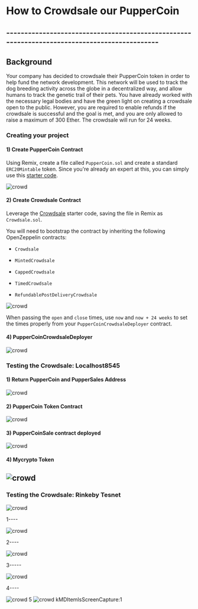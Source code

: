 #   How to Crowdsale our PupperCoin
## ---------------------------------------------------------------------------------------------

## Background

Your company has decided to crowdsale their PupperCoin token in order to help fund the network development.
This network will be used to track the dog breeding activity across the globe in a decentralized way, and allow humans to track the genetic trail of their pets. You have already worked with the necessary legal bodies and have the green light on creating a crowdsale open to the public. However, you are required to enable refunds if the crowdsale is successful and the goal is met, and you are only allowed to raise a maximum of 300 Ether. The crowdsale will run for 24 weeks.



### Creating your project
#### 1) Create PupperCoin Contract
Using Remix, create a file called `PupperCoin.sol` and create a standard `ERC20Mintable` token. Since you're already an expert at this, you can simply use this [starter code](../Starter-Code/PupperCoin.sol).

![crowd](Images/01_PupperCompile.png)


#### 2) Create Crowdsale Contract

Leverage the [Crowdsale](../Starter-Code/Crowdsale.sol) starter code, saving the file in Remix as `Crowdsale.sol`.

You will need to bootstrap the contract by inheriting the following OpenZeppelin contracts:

* `Crowdsale`

* `MintedCrowdsale`

* `CappedCrowdsale`

* `TimedCrowdsale`

* `RefundablePostDeliveryCrowdsale`

![crowd](Images/02_Crowdsale.png)


When passing the `open` and `close` times, use `now` and `now + 24 weeks` to set the times properly from your `PupperCoinCrowdsaleDeployer` contract.

#### 4) PupperCoinCrowdsaleDeployer
![crowd](Images/03_pupperDeployed.png)

### Testing the Crowdsale: Localhost8545


#### 1) Return PupperCoin and PupperSales Address
![crowd](Images/04_pupperTokenaddress.png)

#### 2) PupperCoin Token Contract
![crowd](Images/05_pupperTokensupply.png)

#### 3) PupperCoinSale contract deployed
![crowd](Images/06_pupperTokenSale.png)

#### 4) Mycrypto Token
![crowd](Images/09_pupper_mycrp.png)
-----------------------

### Testing the Crowdsale: Rinkeby Tesnet

![crowd](Images/06_pupperTokenSale.png)

1----

![crowd](Images/01_RinMetamask.png)

2----

![crowd](Images/02_Rin_Address.png)

3-----

![crowd](Images/03_Rin_coinsale.png)

4----

![crowd](Images/07_metamaskToken.png)
5
![crowd](Images/09_RinMetamask.png)
kMDItemIsScreenCapture:1